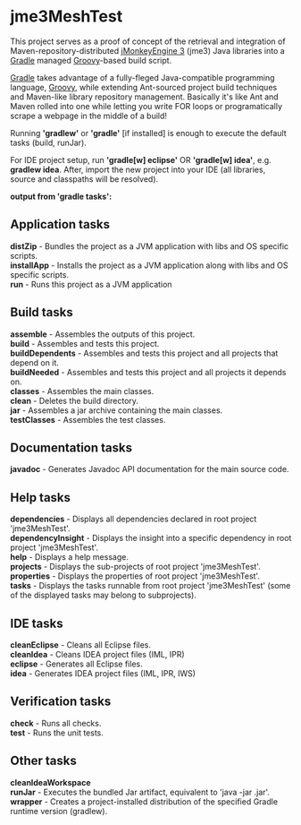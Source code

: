 # jme3MeshTest

This project serves as a proof of concept of the retrieval and integration of Maven-repository-distributed [jMonkeyEngine 3][3] (jme3) Java libraries into a [Gradle][1] managed [Groovy][2]-based build script.

[Gradle][2] takes advantage of a fully-fleged Java-compatible programming language, [Groovy][2], while extending Ant-sourced project build techniques and Maven-like library repository management. Basically it's like Ant and Maven rolled into one while letting you write FOR loops or programatically scrape a webpage in the middle of a build!

Running **'gradlew'** or **'gradle'** [if installed] is enough to execute the default tasks (build, runJar).  
  
For IDE project setup, run **'gradle[w] eclipse'** OR **'gradle[w] idea'**, e.g. **gradlew idea**. After, import the new project into your IDE (all libraries, source and classpaths will be resolved).  

**output from 'gradle tasks':**

Application tasks
-----------------
**distZip** - Bundles the project as a JVM application with libs and OS specific scripts.  
**installApp** - Installs the project as a JVM application along with libs and OS specific scripts.  
**run** - Runs this project as a JVM application

Build tasks
-----------
**assemble** - Assembles the outputs of this project.  
**build** - Assembles and tests this project.  
**buildDependents** - Assembles and tests this project and all projects that depend on it.  
**buildNeeded** - Assembles and tests this project and all projects it depends on.  
**classes** - Assembles the main classes.  
**clean** - Deletes the build directory.  
**jar** - Assembles a jar archive containing the main classes.  
**testClasses** - Assembles the test classes.  

Documentation tasks
-------------------
**javadoc** - Generates Javadoc API documentation for the main source code.  

Help tasks
----------
**dependencies** - Displays all dependencies declared in root project 'jme3MeshTest'.  
**dependencyInsight** - Displays the insight into a specific dependency in root project 'jme3MeshTest'.  
**help** - Displays a help message.  
**projects** - Displays the sub-projects of root project 'jme3MeshTest'.  
**properties** - Displays the properties of root project 'jme3MeshTest'.  
**tasks** - Displays the tasks runnable from root project 'jme3MeshTest' (some of the displayed tasks may belong to subprojects).  

IDE tasks
---------
**cleanEclipse** - Cleans all Eclipse files.  
**cleanIdea** - Cleans IDEA project files (IML, IPR)  
**eclipse** - Generates all Eclipse files.  
**idea** - Generates IDEA project files (IML, IPR, IWS)

Verification tasks
------------------
**check** - Runs all checks.  
**test** - Runs the unit tests.  

Other tasks
-----------
**cleanIdeaWorkspace**  
**runJar** - Executes the bundled Jar artifact, equivalent to 'java -jar <executable>.jar'.  
**wrapper** - Creates a project-installed distribution of the specified Gradle runtime version (gradlew).  

[1]: http://www.gradle.org
[2]: http://groovy.codehaus.org
[3]: http://www.jmonkeyengine.org
